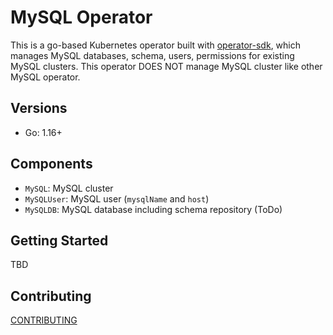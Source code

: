 # MySQL Operator

This is a go-based Kubernetes operator built with [operator-sdk](https://sdk.operatorframework.io/docs/building-operators/golang/), which manages MySQL databases, schema, users, permissions for existing MySQL clusters. This operator DOES NOT manage MySQL cluster like other MySQL operator.

## Versions

- Go: 1.16+
## Components

- `MySQL`: MySQL cluster
- `MySQLUser`: MySQL user (`mysqlName` and `host`)
- `MySQLDB`: MySQL database including schema repository (ToDo)

## Getting Started
TBD

## Contributing

[CONTRIBUTING](CONTRIBUTING.md)
